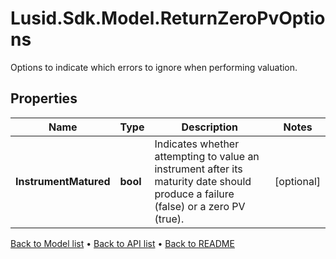 # Lusid.Sdk.Model.ReturnZeroPvOptions
Options to indicate which errors to ignore when performing valuation.

## Properties

Name | Type | Description | Notes
------------ | ------------- | ------------- | -------------
**InstrumentMatured** | **bool** | Indicates whether attempting to value an instrument after its maturity date should produce a failure (false) or a zero PV (true). | [optional] 

[Back to Model list](../README.md#documentation-for-models) &#8226; [Back to API list](../README.md#documentation-for-api-endpoints) &#8226; [Back to README](../README.md)

